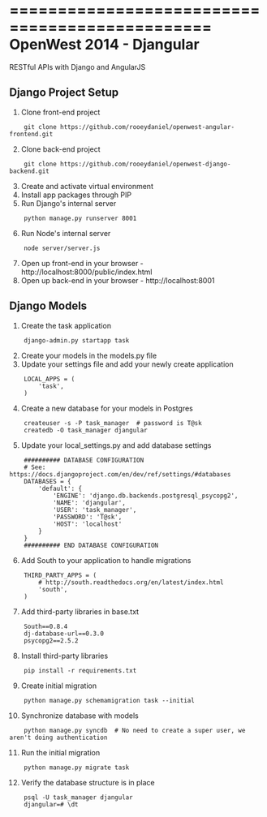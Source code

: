 ===============================================
OpenWest 2014 - Djangular
===============================================

RESTful APIs with Django and AngularJS

Django Project Setup
--------------------
1. Clone front-end project
```
    git clone https://github.com/rooeydaniel/openwest-angular-frontend.git
```

2. Clone back-end project
```
    git clone https://github.com/rooeydaniel/openwest-django-backend.git
```

3. Create and activate virtual environment
4. Install app packages through PIP
5. Run Django's internal server
```
    python manage.py runserver 8001
```

6. Run Node's internal server
```
    node server/server.js
```

7. Open up front-end in your browser - http://localhost:8000/public/index.html
8. Open up back-end in your browser - http://localhost:8001

Django Models
-------------
1. Create the task application
```
    django-admin.py startapp task
```

2. Create your models in the models.py file
3. Update your settings file and add your newly create application
```
    LOCAL_APPS = (
        'task',
    )
```

4. Create a new database for your models in Postgres
```
    createuser -s -P task_manager  # password is T@sk
    createdb -O task_manager djangular
```

5. Update your local_settings.py and add database settings
```
    ########## DATABASE CONFIGURATION
    # See: https://docs.djangoproject.com/en/dev/ref/settings/#databases
    DATABASES = {
        'default': {
            'ENGINE': 'django.db.backends.postgresql_psycopg2',
            'NAME': 'djangular',
            'USER': 'task_manager',
            'PASSWORD': 'T@sk',
            'HOST': 'localhost'
        }
    }
    ########## END DATABASE CONFIGURATION
```

6. Add South to your application to handle migrations
```
    THIRD_PARTY_APPS = (
        # http://south.readthedocs.org/en/latest/index.html
        'south',
    )
```

7. Add third-party libraries in base.txt
```
    South==0.8.4
    dj-database-url==0.3.0
    psycopg2==2.5.2
```

8. Install third-party libraries
```
    pip install -r requirements.txt
```

9. Create initial migration
```
    python manage.py schemamigration task --initial
```

10. Synchronize database with models
```
    python manage.py syncdb  # No need to create a super user, we aren't doing authentication
```

11. Run the initial migration
```
    python manage.py migrate task
```

12. Verify the database structure is in place
```
    psql -U task_manager djangular
    djangular=# \dt
```